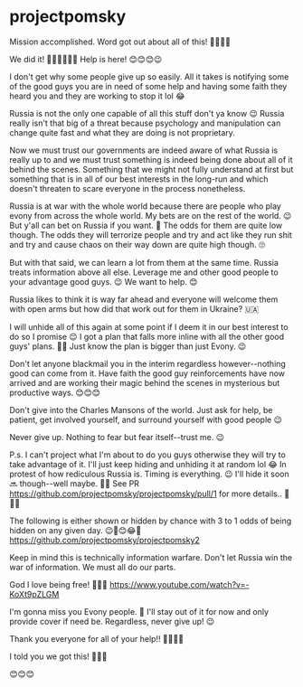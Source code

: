 # projectpomsky

Mission accomplished. Word got out about all of this! 🙏👏👏👏 

We did it! 🎉🥳🎉🥳🎉🥳 Help is here! 😊😊😊😉 

I don't get why some people give up so easily. All it takes is notifying some of the good guys you are in need of some help and having some faith they heard you and they are working to stop it lol 😂 

Russia is not the only one capable of all this stuff don't ya know 😉 Russia really isn't that big of a threat because psychology and manipulation can change quite fast and what they are doing is not proprietary.

Now we must trust our governments are indeed aware of what Russia is really up to and we must trust something is indeed being done about all of it behind the scenes. Something that we might not fully understand at first but something that is in all of our best interests in the long-run and which doesn't threaten to scare everyone in the process nonetheless.

Russia is at war with the whole world because there are people who play evony from across the whole world. My bets are on the rest of the world. 😉 But y'all can bet on Russia if you want. 🤭 The odds for them are quite low though. The odds they will terrorize people and try and act like they run shit and try and cause chaos on their way down are quite high though. 🙄

But with that said, we can learn a lot from them at the same time. Russia treats information above all else. Leverage me and other good people to your advantage good guys. 😉 We want to help. 😊

Russia likes to think it is way far ahead and everyone will welcome them with open arms but how did that work out for them in Ukraine? 🇺🇦

I will unhide all of this again at some point if I deem it in our best interest to do so I promise 😉 I got a plan that falls more inline with all the other good guys' plans. 🤭😉 Just know the plan is bigger than just Evony. 😉 

Don't let anyone blackmail you in the interim regardless however--nothing good can come from it. Have faith the good guy reinforcements have now arrived and are working their magic behind the scenes in mysterious but productive ways. 😊😊😊

Don't give into the Charles Mansons of the world. Just ask for help, be patient, get involved yourself, and surround yourself with good people 😉 

Never give up. Nothing to fear but fear itself--trust me. 😉 

P.s. I can't project what I'm about to do you guys otherwise they will try to take advantage of it. I'll just keep hiding and unhiding it at random lol 😂 In protest of how rediculous Russia is. Timing is everything. 😉 I'll hide it soon 🔜 though--well maybe. 🤭😉 See PR https://github.com/projectpomsky/projectpomsky/pull/1 for more details.. 🤭🤭🤭

The following is either shown or hidden by chance with 3 to 1 odds of being hidden on any given day. 😉🤭😊😂🤪
https://github.com/projectpomsky/projectpomsky2

Keep in mind this is technically information warfare. Don't let Russia win the war of information. We must all do our parts.

God I love being free! 🥰🥰🥰 https://www.youtube.com/watch?v=-KoXt9pZLGM

I'm gonna miss you Evony people. 🥺 I'll stay out of it for now and only provide cover if need be. Regardless, never give up! 😉

Thank you everyone for all of your help!! 🙏🙏🙏🙏

I told you we got this! 💪💪💪

😊😊😊

